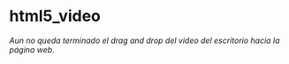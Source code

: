 # html5_video

*Aun no queda terminado el drag and drop del video del escritorio hacia la página web.*
